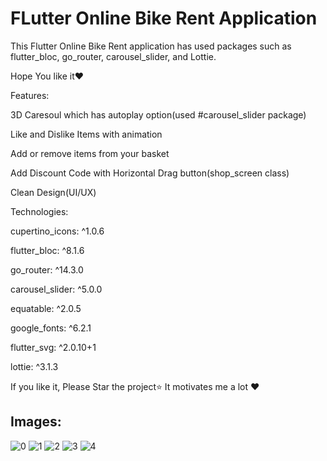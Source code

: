 # FLutter Online Bike Rent Application

This Flutter Online Bike Rent application has used packages such as flutter_bloc, go_router, carousel_slider, and Lottie. 

Hope You like it❤️

Features:

3D Caresoul which has autoplay option(used #carousel_slider package)

Like and Dislike Items with animation

Add or remove items from your basket

Add Discount Code with Horizontal Drag button(shop_screen class)

Clean Design(UI/UX)

Technologies:

  cupertino_icons: ^1.0.6

  flutter_bloc: ^8.1.6
  
  go_router: ^14.3.0
  
  carousel_slider: ^5.0.0
  
  equatable: ^2.0.5
  
  google_fonts: ^6.2.1
  
  flutter_svg: ^2.0.10+1
  
  lottie: ^3.1.3


If you like it, Please Star the project⭐️ 
It motivates me a lot ❤️



## Images:  

![0](docs/screenshots/img0.png) 
![1](docs/screenshots/img1.png) 
![2](docs/screenshots/img2.png) 
![3](docs/screenshots/img3.png) 
![4](docs/screenshots/img4.png) 


